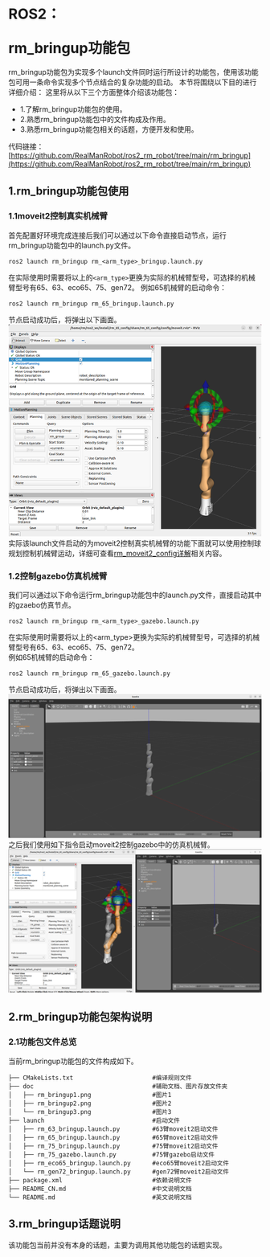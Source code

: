# <p class="hidden">ROS2：</p>rm_bringup功能包

rm_bringup功能包为实现多个launch文件同时运行所设计的功能包，使用该功能包可用一条命令实现多个节点结合的复杂功能的启动。
本节将围绕以下目的进行详细介绍：
这里将从以下三个方面整体介绍该功能包：

* 1.了解rm_bringup功能包的使用。
* 2.熟悉rm_bringup功能包中的文件构成及作用。
* 3.熟悉rm_bringup功能包相关的话题，方便开发和使用。

代码链接：[https://github.com/RealManRobot/ros2_rm_robot/tree/main/rm_bringup](https://github.com/RealManRobot/ros2_rm_robot/tree/main/rm_bringup)

## 1.rm_bringup功能包使用

### 1.1moveit2控制真实机械臂

首先配置好环境完成连接后我们可以通过以下命令直接启动节点，运行rm_bringup功能包中的launch.py文件。

```
ros2 launch rm_bringup rm_<arm_type>_bringup.launch.py
```

在实际使用时需要将以上的`<arm_type>`更换为实际的机械臂型号，可选择的机械臂型号有65、63、eco65、75、gen72。
例如65机械臂的启动命令：

```
ros2 launch rm_bringup rm_65_bringup.launch.py
```

节点启动成功后，将弹出以下画面。
![image](doc/rm_bringup1.png)  
实际该launch文件启动的为moveit2控制真实机械臂的功能下面就可以使用控制球规划控制机械臂运动，详细可查看[rm_moveit2_config详解](../ros2/moveit2Config.md)相关内容。

### 1.2控制gazebo仿真机械臂

我们可以通过以下命令运行rm_bringup功能包中的launch.py文件，直接启动其中的gzaebo仿真节点。

```
ros2 launch rm_bringup rm_<arm_type>_gazebo.launch.py
```

在实际使用时需要将以上的<arm_type>更换为实际的机械臂型号，可选择的机械臂型号有65、63、eco65、75、gen72。  
例如65机械臂的启动命令：

```
ros2 launch rm_bringup rm_65_gazebo.launch.py
```

节点启动成功后，将弹出以下画面。
![image](doc/rm_bringup2.png)  
之后我们使用如下指令启动moveit2控制gazebo中的仿真机械臂。
![image](doc/rm_bringup3.png)

## 2.rm_bringup功能包架构说明

### 2.1功能包文件总览

当前rm_bringup功能包的文件构成如下。

```
├── CMakeLists.txt                      #编译规则文件
├── doc                                 #辅助文档、图片存放文件夹
│   ├── rm_bringup1.png                 #图片1
│   ├── rm_bringup2.png                 #图片2
│   └── rm_bringup3.png                 #图片3
├── launch                              #启动文件
│   ├── rm_63_bringup.launch.py         #63臂moveit2启动文件
│   ├── rm_65_bringup.launch.py         #65臂moveit2启动文件
│   ├── rm_75_bringup.launch.py         #75臂moveit2启动文件
│   ├── rm_75_gazebo.launch.py          #75臂gazebo启动文件
│   ├── rm_eco65_bringup.launch.py      #eco65臂moveit2启动文件
│   └── rm_gen72_bringup.launch.py      #gen72臂moveit2启动文件
├── package.xml                         #依赖说明文件
├── README_CN.md                        #中文说明文档
└── README.md                           #英文说明文档
```

## 3.rm_bringup话题说明

该功能包当前并没有本身的话题，主要为调用其他功能包的话题实现。
